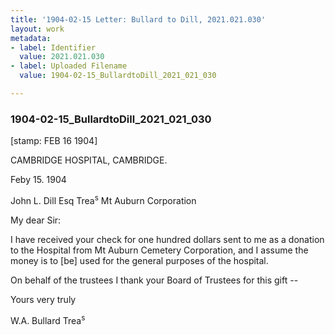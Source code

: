 ```yaml
---
title: '1904-02-15 Letter: Bullard to Dill, 2021.021.030'
layout: work
metadata:
- label: Identifier
  value: 2021.021.030
- label: Uploaded Filename
  value: 1904-02-15_BullardtoDill_2021_021_030

---
```

<div class="pages">
<div id="page-1816995">
<h3><a name="page-1816995">1904-02-15_BullardtoDill_2021_021_030</a></h3>
<div class="page-content">
<p>[stamp: FEB 16 1904]</p>
<p>CAMBRIDGE HOSPITAL,<span class='line-break'> </span>CAMBRIDGE.</p>
<p>Feby 15. 1904</p>
<p>John L. Dill Esq Trea<sup>s</sup> Mt Auburn Corporation</p>
<p>My dear Sir:</p>
<p>I have received your<span class='line-break'> </span>check for one hundred dollars sent<span class='line-break'> </span>to me as a donation to the Hospital<span class='line-break'> </span>from Mt Auburn Cemetery Corporation,<span class='line-break'> </span>and I assume the money is to [be]<span class='line-break'> </span>used for the general purposes of<span class='line-break'> </span>the hospital.</p>
<p>On behalf of the trustees I thank<span class='line-break'> </span>your Board of Trustees for<span class='line-break'> </span>this gift --</p>
<p>Yours very truly</p>
<p>W.A. Bullard Trea<sup>s</sup></p>
</div>
</div>
<br />
</div>
